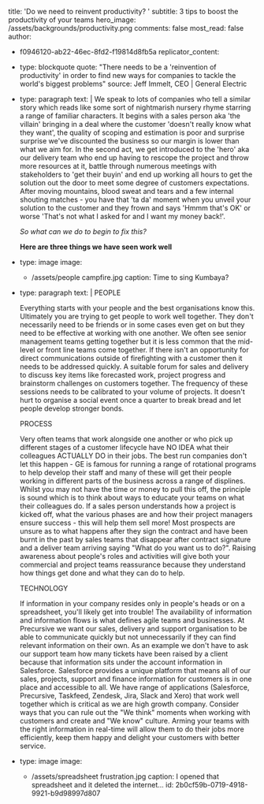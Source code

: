 title: 'Do we need to reinvent productivity? '
subtitle: 3 tips to boost the productivity of your teams
hero_image: /assets/backgrounds/productivity.png
comments: false
most_read: false
author:
  - f0946120-ab22-46ec-8fd2-f19814d8fb5a
replicator_content:
  - 
    type: blockquote
    quote: "There needs to be a 'reinvention of productivity' in order to find new ways for companies to tackle the world's biggest problems"
    source: Jeff Immelt, CEO | General Electric
  - 
    type: paragraph
    text: |
      We speak to lots of companies who tell a similar story which reads like some sort of nightmarish nursery rhyme starring a range of familiar characters. It begins with a sales person aka 'the villain' bringing in a deal where the customer 'doesn't really know what they want', the quality of scoping and estimation is poor and surprise surprise we've discounted the business so our margin is lower than what we aim for. In the second act, we get introduced to the 'hero' aka our delivery team who end up having to rescope the project and throw more resources at it, battle through numerous meetings with stakeholders to 'get their buyin' and end up working all hours to get the solution out the door to meet some degree of customers expectations. After moving mountains, blood sweat and tears and a few internal shouting matches - you have that 'ta da' moment when you unveil your solution to the customer and they frown and says 'Hmmm that's OK' or worse 'That's not what I asked for and I want my money back!'.
      
      *So what can we do to begin to fix this?*
      
      **Here are three things we have seen work well**
  - 
    type: image
    image:
      - /assets/people campfire.jpg
    caption: Time to sing Kumbaya?
  - 
    type: paragraph
    text: |
      PEOPLE
      
      Everything starts with your people and the best organisations know this. Ultimately you are trying to get people to work well together. They don't necessarily need to be friends or in some cases even get on but they need to be effective at working with one another. We often see senior management teams getting together but it is less common that the mid-level or front line teams come together. If there isn't an opportunity for direct communications outside of firefighting with a customer then it needs to be addressed quickly. A suitable forum for sales and delivery to discuss key items like forecasted work, project progress and brainstorm challenges on customers together. The frequency of these sessions needs to be calibrated to your volume of projects. It doesn't hurt to organise a social event once a quarter to break bread and let people develop stronger bonds.
      
      PROCESS
      
      Very often teams that work alongside one another or who pick up different stages of a customer lifecycle have NO IDEA what their colleagues ACTUALLY DO in their jobs. The best run companies don't let this happen - GE is famous for running a range of rotational programs to help develop their staff and many of these will get their people working in different parts of the business across a range of displines. Whilst you may not have the time or money to pull this off, the principle is sound which is to think about ways to educate your teams on what their colleagues do. If a sales person understands how a project is kicked off, what the various phases are and how their project managers ensure success - this will help them sell more! Most prospects are unsure as to what happens after they sign the contract and have been burnt in the past by sales teams that disappear after contract signature and a deliver team arriving saying "What do you want us to do?". Raising awareness about people's roles and activities will give both your commercial and project teams reassurance because they understand how things get done and what they can do to help.
      
      TECHNOLOGY
      
      If information in your company resides only in people's heads or on a spreadsheet, you'll likely get into trouble! The availability of information and information flows is what defines agile teams and businesses. At Precursive we want our sales, delivery and support organisation to be able to communicate quickly but not unnecessarily if they can find relevant information on their own. As an example we don't have to ask our support team how many tickets have been raised by a client because that information sits under the account information in Salesforce. Salesforce provides a unique platform that means all of our sales, projects, support and finance information for customers is in one place and accessible to all. We have range of applications (Salesforce, Precursive, Taskfeed, Zendesk, Jira, Slack and Xero) that work well together which is critical as we are high growth company. Consider ways that you can rule out the "We think" moments when working with customers and create and "We know" culture. Arming your teams with the right information in real-time will allow them to do their jobs more efficiently, keep them happy and delight your customers with better service.
  - 
    type: image
    image:
      - /assets/spreadsheet frustration.jpg
    caption: I opened that spreadsheet and it deleted the internet...
id: 2b0cf59b-0719-4918-9921-b9d98997d807
